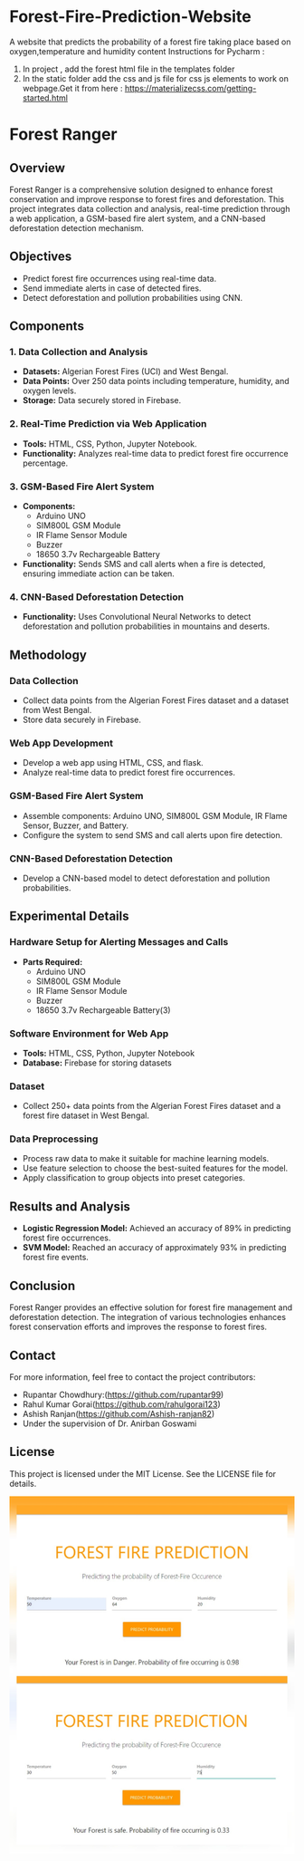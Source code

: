 # Forest-Fire-Prediction-Website
A website that predicts the probability of a forest fire taking place based on oxygen,temperature and humidity content
Instructions for Pycharm :
1) In project , add the forest html file in the templates folder
2) In the static folder add the css and js file for css js elements to work on webpage.Get it from here : https://materializecss.com/getting-started.html

# Forest Ranger

## Overview
Forest Ranger is a comprehensive solution designed to enhance forest conservation and improve response to forest fires and deforestation. This project integrates data collection and analysis, real-time prediction through a web application, a GSM-based fire alert system, and a CNN-based deforestation detection mechanism.

## Objectives
- Predict forest fire occurrences using real-time data.
- Send immediate alerts in case of detected fires.
- Detect deforestation and pollution probabilities using CNN.

## Components
### 1. Data Collection and Analysis
- **Datasets:** Algerian Forest Fires (UCI) and West Bengal.
- **Data Points:** Over 250 data points including temperature, humidity, and oxygen levels.
- **Storage:** Data securely stored in Firebase.

### 2. Real-Time Prediction via Web Application
- **Tools:** HTML, CSS, Python, Jupyter Notebook.
- **Functionality:** Analyzes real-time data to predict forest fire occurrence percentage.

### 3. GSM-Based Fire Alert System
- **Components:**
  - Arduino UNO
  - SIM800L GSM Module
  - IR Flame Sensor Module
  - Buzzer
  - 18650 3.7v Rechargeable Battery
- **Functionality:** Sends SMS and call alerts when a fire is detected, ensuring immediate action can be taken.

### 4. CNN-Based Deforestation Detection
- **Functionality:** Uses Convolutional Neural Networks to detect deforestation and pollution probabilities in mountains and deserts.

## Methodology
### Data Collection
- Collect data points from the Algerian Forest Fires dataset and a dataset from West Bengal.
- Store data securely in Firebase.

### Web App Development
- Develop a web app using HTML, CSS, and flask.
- Analyze real-time data to predict forest fire occurrences.

### GSM-Based Fire Alert System
- Assemble components: Arduino UNO, SIM800L GSM Module, IR Flame Sensor, Buzzer, and Battery.
- Configure the system to send SMS and call alerts upon fire detection.

### CNN-Based Deforestation Detection
- Develop a CNN-based model to detect deforestation and pollution probabilities.

## Experimental Details
### Hardware Setup for Alerting Messages and Calls
- **Parts Required:**
  - Arduino UNO
  - SIM800L GSM Module
  - IR Flame Sensor Module
  - Buzzer
  - 18650 3.7v Rechargeable Battery(3)

### Software Environment for Web App
- **Tools:** HTML, CSS, Python, Jupyter Notebook
- **Database:** Firebase for storing datasets

### Dataset
- Collect 250+ data points from the Algerian Forest Fires dataset and a forest fire dataset in West Bengal.

### Data Preprocessing
- Process raw data to make it suitable for machine learning models.
- Use feature selection to choose the best-suited features for the model.
- Apply classification to group objects into preset categories.

## Results and Analysis
- **Logistic Regression Model:** Achieved an accuracy of 89% in predicting forest fire occurrences.
- **SVM Model:** Reached an accuracy of approximately 93% in predicting forest fire events.

## Conclusion
Forest Ranger provides an effective solution for forest fire management and deforestation detection. The integration of various technologies enhances forest conservation efforts and improves the response to forest fires.



## Contact
For more information, feel free to contact the project contributors:

- Rupantar Chowdhury:(https://github.com/rupantar99)
- Rahul Kumar Gorai(https://github.com/rahulgorai123)
- Ashish Ranjan(https://github.com/Ashish-ranjan82)
- Under the supervision of Dr. Anirban Goswami

## License
This project is licensed under the MIT License. See the LICENSE file for details.

![Envirowatch_Webapp_Interface](https://github.com/Ayushi-sengupta/EnviroWatch-Real-time-Monitoring-and-Response-System-for-Forests/blob/main/Pictures/webapp1.jpg)



